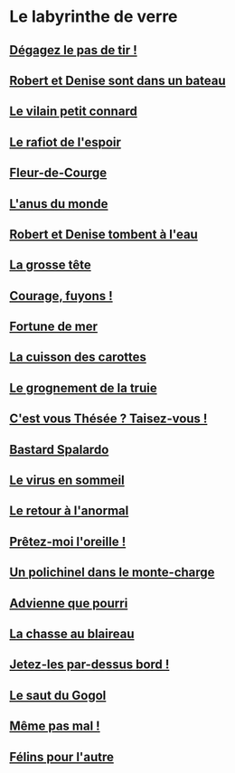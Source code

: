 # Le labyrinthe de verre

## [Dégagez le pas de tir !](https://github.com/MichelTerrier/Le-labyrinthe-de-verre/blob/main/01.%20D%C3%A9gagez%20le%20pas%20de%20tir%20!.pdf)

## [Robert et Denise sont dans un bateau](https://github.com/MichelTerrier/Le-labyrinthe-de-verre/blob/main/02.%20Robert%20et%20Denise%20sont%20dans%20un%20bateau%E2%80%A6.pdf)

## [Le vilain petit connard](https://github.com/MichelTerrier/Le-labyrinthe-de-verre/blob/main/03.%20Le%20vilain%20petit%20connard.pdf)

## [Le rafiot de l'espoir](https://github.com/MichelTerrier/Le-labyrinthe-de-verre/blob/main/04.%20Le%20rafiot%20de%20l%E2%80%99espoir.pdf)

## [Fleur-de-Courge](https://github.com/MichelTerrier/Le-labyrinthe-de-verre/blob/main/05.%20Fleur-de-Courge.pdf)

## [L'anus du monde](https://github.com/MichelTerrier/Le-labyrinthe-de-verre/blob/main/06.%20L%E2%80%99Anus%20du%20Monde.pdf)

## [Robert et Denise tombent à l'eau](https://github.com/MichelTerrier/Le-labyrinthe-de-verre/blob/main/07.%20Robet%20et%20Denise%20tombent%20%C3%A0%20l%E2%80%99eau.pdf)

## [La grosse tête](https://github.com/MichelTerrier/Le-labyrinthe-de-verre/blob/main/08.%20La%20grosse%20t%C3%AAte.pdf)

## [Courage, fuyons !](https://github.com/MichelTerrier/Le-labyrinthe-de-verre/blob/main/09.%20Courage%2C%20fuyons%20!.pdf)

## [Fortune de mer](https://github.com/MichelTerrier/Le-labyrinthe-de-verre/blob/main/10.%20Fortune%20de%20mer.pdf)

## [La cuisson des carottes](https://github.com/MichelTerrier/Le-labyrinthe-de-verre/blob/main/11.%20La%20cuisson%20des%20carottes.pdf)

## [Le grognement de la truie](https://github.com/MichelTerrier/Le-labyrinthe-de-verre/blob/main/12.%20Le%20grognement%20de%20la%20truie.pdf)

## [C'est vous Thésée ? Taisez-vous !](https://github.com/MichelTerrier/Le-labyrinthe-de-verre/blob/main/13.%20C%E2%80%99est%20vous%20Th%C3%A9s%C3%A9e...%20Taisez-vous%20!.pdf)

## [Bastard Spalardo](https://github.com/MichelTerrier/Le-labyrinthe-de-verre/blob/main/14.%20Bastard%20Spalardo.pdf)

## [Le virus en sommeil](https://github.com/MichelTerrier/Le-labyrinthe-de-verre/blob/main/15.%20Le%20virus%20en%20sommeil.pdf)

## [Le retour à l'anormal](https://github.com/MichelTerrier/Le-labyrinthe-de-verre/blob/main/16.%20Le%20retour%20%C3%A0%20l%E2%80%99anormal.pdf)

## [Prêtez-moi l'oreille !](https://github.com/MichelTerrier/Le-labyrinthe-de-verre/blob/main/17.%20Pr%C3%AAtez-moi%20l%E2%80%99oreille%20!.pdf)

## [Un polichinel dans le monte-charge](https://github.com/MichelTerrier/Le-labyrinthe-de-verre/blob/main/18.%20Un%20polichinelle%20dans%20le%20monte-charge.pdf)

## [Advienne que pourri](https://github.com/MichelTerrier/Le-labyrinthe-de-verre/blob/main/19.%20Advienne%20que%20pourri.pdf)

## [La chasse au blaireau](https://github.com/MichelTerrier/Le-labyrinthe-de-verre/blob/main/20.%20La%20chasse%20au%20blaireau.pdf)

## [Jetez-les par-dessus bord !](https://github.com/MichelTerrier/Le-labyrinthe-de-verre/blob/main/21.%20Jetez-les%20par-dessus%20bord%20!.pdf)

## [Le saut du Gogol](https://github.com/MichelTerrier/Le-labyrinthe-de-verre/blob/main/22.%20Le%20saut%20du%20Gogol.pdf)

## [Même pas mal !](https://github.com/MichelTerrier/Le-labyrinthe-de-verre/blob/main/23.%20M%C3%AAme%20pas%20mal%20!.pdf)

## [Félins pour l'autre](https://github.com/MichelTerrier/Le-labyrinthe-de-verre/blob/main/24.%20F%C3%A9lins%20pour%20l%E2%80%99autre.pdf)

## []()
